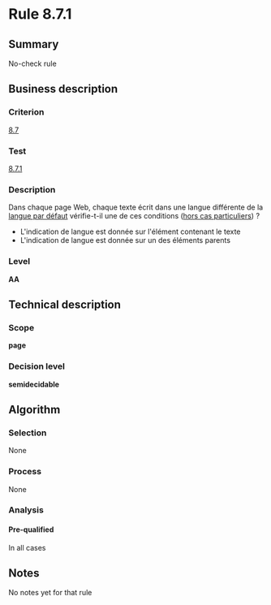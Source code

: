 # Rule 8.7.1
## Summary

No-check rule

## Business description

### Criterion

[8.7](http://references.modernisation.gouv.fr/sites/default/files/RGAA3_RC2-1/referentiel_technique.htm#crit-8-7)

### Test

[8.7.1](http://references.modernisation.gouv.fr/sites/default/files/RGAA3_RC2-1/referentiel_technique.htm#test-8-7-1)

### Description

Dans chaque page Web, chaque texte &eacute;crit dans une langue diff&eacute;rente de la <a href="http://references.modernisation.gouv.fr/sites/default/files/RGAA3_RC2-1/glossaire.htm#mLangueDefaut"> langue par d&eacute;faut</a> v&eacute;rifie-t-il une de ces conditions (<a href="http://references.modernisation.gouv.fr/sites/default/files/RGAA3_RC2-1/cas_particulier.htm#cpCrit8-7" title="Cas particuliers pour le crit&egrave;re 8.7">hors cas particuliers</a>) ? 
 
 *  L'indication de langue est donn&eacute;e sur l'&eacute;l&eacute;ment contenant le texte 
 *  L'indication de langue est donn&eacute;e sur un des &eacute;l&eacute;ments parents 


### Level

**AA**

## Technical description

### Scope

**page**

### Decision level

**semidecidable**

## Algorithm

### Selection

None

### Process

None

### Analysis

#### Pre-qualified

In all cases

## Notes

No notes yet for that rule
